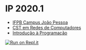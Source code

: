 # IP 2020.1

- [IFPB Campus João Pessoa](http://www.ifpb.edu.br/campi/campi/joao-pessoa)
- [CST em Redes de Computadores](https://estudante.ifpb.edu.br/cursos/37)
- [Introdução à Programação](https://estudante.ifpb.edu.br/media/cursos/37/disciplina/11_-_P1_-_Introducao_a_Programacao.pdf)

[![Run on Repl.it](https://repl.it/badge/github/valeriacavalcanti/IP-2020.1)](https://repl.it/github/valeriacavalcanti/IP-2020.1)